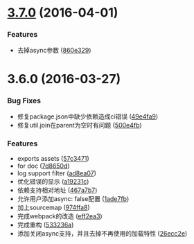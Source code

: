 <a name="3.7.0"></a>
# [3.7.0](https://github.com/bencode/xloader/compare/v3.6.0...v3.7.0) (2016-04-01)


### Features

* 去掉async参数 ([860e329](https://github.com/bencode/xloader/commit/860e329))


<a name="3.6.0"></a>
# 3.6.0 (2016-03-27)


### Bug Fixes

* 修复package.json中缺少依赖造成ci错误 ([49e4fa9](https://github.com/bencode/xloader/commit/49e4fa9))
* 修复util.join在parent为空时有问题 ([500e4fb](https://github.com/bencode/xloader/commit/500e4fb))

### Features

* exports assets ([57c3471](https://github.com/bencode/xloader/commit/57c3471))
* for doc ([7d8650d](https://github.com/bencode/xloader/commit/7d8650d))
* log support filter ([ad8ea07](https://github.com/bencode/xloader/commit/ad8ea07))
* 优化错误的显示 ([a19231c](https://github.com/bencode/xloader/commit/a19231c))
* 依赖支持相对地址 ([467a7b7](https://github.com/bencode/xloader/commit/467a7b7))
* 允许用户添加async: false配置 ([1ade7fb](https://github.com/bencode/xloader/commit/1ade7fb))
* 加上sourcemap ([974ffa8](https://github.com/bencode/xloader/commit/974ffa8))
* 完成webpack的改造 ([eff2ea3](https://github.com/bencode/xloader/commit/eff2ea3))
* 完成重构 ([533236a](https://github.com/bencode/xloader/commit/533236a))
* 添加关闭async支持，并且去掉不再使用的加载特性 ([26ecc2e](https://github.com/bencode/xloader/commit/26ecc2e))

